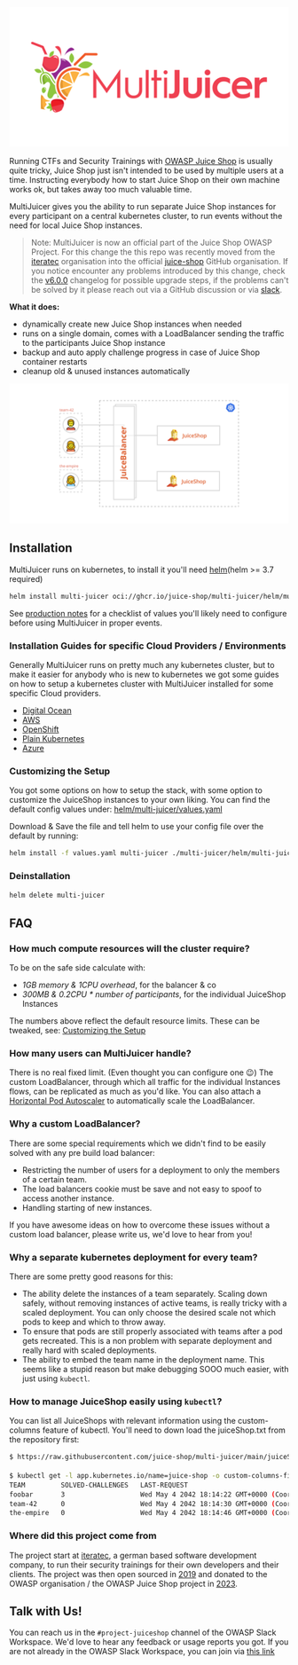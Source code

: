 ![MultiJuicer, Multi User Juice Shop Platform](./images/multijuicer-cover.svg)

Running CTFs and Security Trainings with [OWASP Juice Shop](https://github.com/bkimminich/juice-shop) is usually quite tricky, Juice Shop just isn't intended to be used by multiple users at a time.
Instructing everybody how to start Juice Shop on their own machine works ok, but takes away too much valuable time.

MultiJuicer gives you the ability to run separate Juice Shop instances for every participant on a central kubernetes cluster, to run events without the need for local Juice Shop instances.

> Note: MultiJuicer is now an official part of the Juice Shop OWASP Project. For this change the this repo was recently moved from the [iteratec](https://github.com/iteratec/) organisation into the official [juice-shop](https://github.com/juice-shop/) GitHub organisation. If you notice encounter any problems introduced by this change, check the [v6.0.0](https://github.com/juice-shop/multi-juicer/releases/tag/v6.0.0) changelog for possible upgrade steps, if the problems can't be solved by it please reach out via a GitHub discussion or via [slack](#talk-with-us).

**What it does:**

- dynamically create new Juice Shop instances when needed
- runs on a single domain, comes with a LoadBalancer sending the traffic to the participants Juice Shop instance
- backup and auto apply challenge progress in case of Juice Shop container restarts
- cleanup old & unused instances automatically

![MultiJuicer, High Level Architecture Diagram](./images/high-level-architecture.svg)

## Installation

MultiJuicer runs on kubernetes, to install it you'll need [helm](https://helm.sh)(helm >= 3.7 required)

```sh
helm install multi-juicer oci://ghcr.io/juice-shop/multi-juicer/helm/multi-juicer
```

See [production notes](./guides/production-notes/production-notes.md) for a checklist of values you'll likely need to configure before using MultiJuicer in proper events.

### Installation Guides for specific Cloud Providers / Environments

Generally MultiJuicer runs on pretty much any kubernetes cluster, but to make it easier for anybody who is new to kubernetes we got some guides on how to setup a kubernetes cluster with MultiJuicer installed for some specific Cloud providers.

- [Digital Ocean](./guides/digital-ocean/digital-ocean.md)
- [AWS](./guides/aws/aws.md)
- [OpenShift](./guides/openshift/openshift.md)
- [Plain Kubernetes](./guides/k8s/k8s.md)
- [Azure](./guides/azure/azure.md)

### Customizing the Setup

You got some options on how to setup the stack, with some option to customize the JuiceShop instances to your own liking.
You can find the default config values under: [helm/multi-juicer/values.yaml](./helm/multi-juicer/values.yaml)

Download & Save the file and tell helm to use your config file over the default by running:

```sh
helm install -f values.yaml multi-juicer ./multi-juicer/helm/multi-juicer/
```

### Deinstallation

```sh
helm delete multi-juicer
```

## FAQ

### How much compute resources will the cluster require?

To be on the safe side calculate with:

- _1GB memory & 1CPU overhead_, for the balancer & co
- _300MB & 0.2CPU \* number of participants_, for the individual JuiceShop Instances

The numbers above reflect the default resource limits. These can be tweaked, see: [Customizing the Setup](#customizing-the-setup)

### How many users can MultiJuicer handle?

There is no real fixed limit. (Even thought you can configure one 😉)
The custom LoadBalancer, through which all traffic for the individual Instances flows, can be replicated as much as you'd like.
You can also attach a [Horizontal Pod Autoscaler](https://kubernetes.io/docs/tasks/run-application/horizontal-pod-autoscale/) to automatically scale the LoadBalancer.

### Why a custom LoadBalancer?

There are some special requirements which we didn't find to be easily solved with any pre build load balancer:

- Restricting the number of users for a deployment to only the members of a certain team.
- The load balancers cookie must be save and not easy to spoof to access another instance.
- Handling starting of new instances.

If you have awesome ideas on how to overcome these issues without a custom load balancer, please write us, we'd love to hear from you!

### Why a separate kubernetes deployment for every team?

There are some pretty good reasons for this:

- The ability delete the instances of a team separately. Scaling down safely, without removing instances of active teams, is really tricky with a scaled deployment. You can only choose the desired scale not which pods to keep and which to throw away.
- To ensure that pods are still properly associated with teams after a pod gets recreated. This is a non problem with separate deployment and really hard with scaled deployments.
- The ability to embed the team name in the deployment name. This seems like a stupid reason but make debugging SOOO much easier, with just using `kubectl`.

### How to manage JuiceShop easily using `kubectl`?

You can list all JuiceShops with relevant information using the custom-columns feature of kubectl.
You'll need to down load the juiceShop.txt from the repository first:

```bash
$ https://raw.githubusercontent.com/juice-shop/multi-juicer/main/juiceShop.txt

$ kubectl get -l app.kubernetes.io/name=juice-shop -o custom-columns-file=juiceShop.txt deployments
TEAM         SOLVED-CHALLENGES   LAST-REQUEST
foobar       3                   Wed May 4 2042 18:14:22 GMT+0000 (Coordinated Universal Time)
team-42      0                   Wed May 4 2042 18:14:30 GMT+0000 (Coordinated Universal Time)
the-empire   0                   Wed May 4 2042 18:14:46 GMT+0000 (Coordinated Universal Time)
```

### Where did this project come from

The project start at [iteratec](https://www.iteratec.com), a german based software development company, to run their security trainings for their own developers and their clients.
The project was then open sourced in [2019](https://github.com/juice-shop/multi-juicer/releases/tag/v1.0.0) and donated to the OWASP organisation / the OWASP Juice Shop project in [2023](https://github.com/juice-shop/multi-juicer/releases/tag/v6.0.0).

## Talk with Us!

You can reach us in the `#project-juiceshop` channel of the OWASP Slack Workspace. We'd love to hear any feedback or usage reports you got. If you are not already in the OWASP Slack Workspace, you can join via [this link](https://owasp.slack.com/join/shared_invite/enQtNjExMTc3MTg0MzU4LWQ2Nzg3NGJiZGQ2MjRmNzkzN2Q4YzU1MWYyZTdjYjA2ZTA5M2RkNzE2ZjdkNzI5ZThhOWY5MjljYWZmYmY4ZjM)

